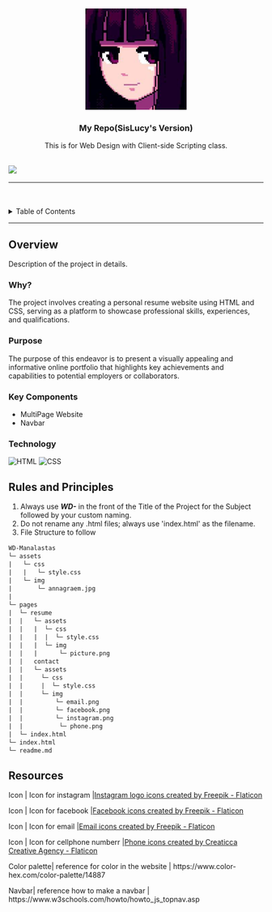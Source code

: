 <a name="readme-top">

<br/>

<br />
<div align="center">
  <a href="https://github.com/zyx-0314/">
  <!-- TODO: If you want to add logo or banner you can add it here -->
    <img src="./assets/img/annagraem.jpg" alt="anna" width="200" height="200">
  </a>
<!-- TODO: Change Title to the name of the title of your Project -->
  <h3 align="center">My Repo(SisLucy's Version)</h3>
</div>

<div align="center">
  This is for Web Design with Client-side Scripting class. 
</div>

<br />

![](https://visit-counter.vercel.app/counter.png?page=migsii/WD-Template-Manalastas)

---

<br />
<br />

<!-- TODO: If you want to add more layers for your readme -->
<details>
  <summary>Table of Contents</summary>
  <ol>
    <li>
      <a href="#overview">Overview</a>
      <ol>
        <li>
          <a href="#key-components">Key Components</a>
        </li>
        <li>
          <a href="#technology">Technology</a>
        </li>
      </ol>
    </li>
    <li>
      <a href="#rules-and-principles">Rules and Principles</a>
    </li>
    <li>
      <a href="#resources">Resources</a>
    </li>
  </ol>
</details>

---

## Overview

<!-- TODO: To be changed -->
<!-- The following are just sample -->

Description of the project in details.

### Why?

The project involves creating a personal resume website using HTML and CSS, serving as a platform to showcase professional skills, experiences, and qualifications.

### Purpose

The purpose of this endeavor is to present a visually appealing and informative online portfolio that highlights key achievements and capabilities to potential employers or collaborators.

### Key Components

<!-- TODO: List of Key Components -->
<!-- The following are just sample -->

- MultiPage Website
- Navbar

### Technology

<!-- TODO: List of Technology Used -->

![HTML](https://img.shields.io/badge/HTML-E34F26?style=for-the-badge&logo=html5&logoColor=white)
![CSS](https://img.shields.io/badge/CSS-1572B6?style=for-the-badge&logo=css3&logoColor=white)

## Rules and Principles

1. Always use **_WD-_** in the front of the Title of the Project for the Subject followed by your custom naming.
2. Do not rename any .html files; always use 'index.html' as the filename.
3. File Structure to follow

```
WD-Manalastas
└─ assets
|   └─ css
|   |   └─ style.css
|   └─ img
|       └─ annagraem.jpg
|
└─ pages
|  └─ resume
|  |   └─ assets
|  |   |  └─ css
|  |   |  |  └─ style.css
|  |   |  └─ img
|  |   |      └─ picture.png
|  |   contact
|  |   └─ assets
|  |     └─ css
|  |     |  └─ style.css
|  |     └─ img
|  |         └─ email.png
|  |         └─ facebook.png
|  |         └─ instagram.png
|  |          └─ phone.png
|  └─ index.html
└─ index.html
└─ readme.md
```

## Resources

<!-- TODO: Add References -->
<p>Icon | Icon for instagram |<a href="https://www.flaticon.com/free-icons/instagram-logo" title="instagram logo icons">Instagram logo icons created by Freepik - 
Flaticon</a> </p>
<p>Icon | Icon for facebook |<a href="https://www.flaticon.com/free-icons/facebook" title="facebook icons">Facebook icons created by Freepik - Flaticon</a></p>
<p>Icon | Icon for email |<a href="https://www.flaticon.com/free-icons/email" title="email icons">Email icons created by Freepik - Flaticon</a></p>
<p>Icon | Icon for cellphone numberr |<a href="https://www.flaticon.com/free-icons/phone" title="phone icons">Phone icons created by Creaticca Creative Agency - Flaticon</a></p>
<p>Color palette| reference for color in the website | https://www.color-hex.com/color-palette/14887</p>
<p>Navbar| reference how to make a navbar | https://www.w3schools.com/howto/howto_js_topnav.asp</p>
